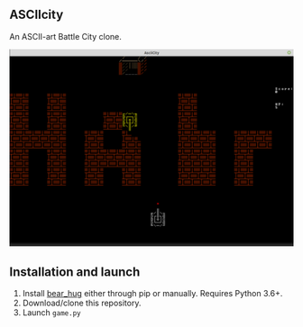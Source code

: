 ## ASCIIcity

An ASCII-art Battle City clone.

![Screenshot](screen.png)

## Installation and launch

1. Install [bear_hug](https://github.com/synedraacus/bear_hug) either through
pip or manually. Requires Python 3.6+.
2. Download/clone this repository.
3. Launch `game.py` 